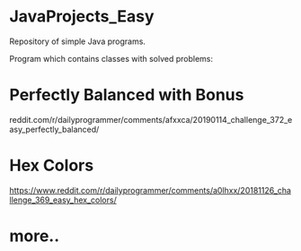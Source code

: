 # JavaProjects_Easy
Repository of simple Java programs.

Program which contains classes with solved problems:

# Perfectly Balanced with Bonus
reddit.com/r/dailyprogrammer/comments/afxxca/20190114_challenge_372_easy_perfectly_balanced/

# Hex Colors
https://www.reddit.com/r/dailyprogrammer/comments/a0lhxx/20181126_challenge_369_easy_hex_colors/

# more..

